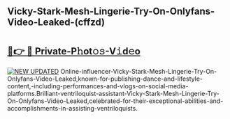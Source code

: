 ## Vicky-Stark-Mesh-Lingerie-Try-On-Onlyfans-Video-Leaked-(cffzd)


# <h2><a href="https://mediaupload.pro?-19M">🔗👉 🔴 Private-P𝚑ot𝚘𝚜-V𝚒d𝚎o</a></h2>

[![NEW UPDATED](https://i.imgur.com/0qMVB7G.gif)](https://mediaupload.pro?-19M)
Online-influencer-Vicky-Stark-Mesh-Lingerie-Try-On-Onlyfans-Video-Leaked,known-for-publishing-dance-and-lifestyle-content,-including-performances-and-vlogs-on-social-media-platforms.Brilliant-ventriloquist-assistant-Vicky-Stark-Mesh-Lingerie-Try-On-Onlyfans-Video-Leaked,celebrated-for-their-exceptional-abilities-and-accomplishments-in-assisting-ventriloquists.  